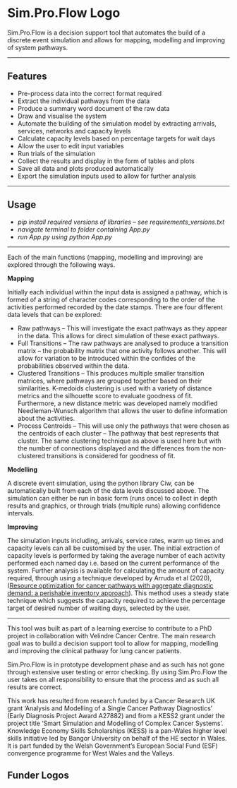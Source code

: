 # Sim.Pro.Flow Logo
Sim.Pro.Flow is a decision support tool that automates the build of a discrete event simulation and allows for mapping, modelling and improving of system pathways.
___
## Features
*	Pre-process data into the correct format required
*	Extract the individual pathways from the data
*	Produce a summary word document of the raw data
*	Draw and visualise the system
*	Automate the building of the simulation model by extracting arrivals, services, networks and capacity levels
*	Calculate capacity levels based on percentage targets for wait days
*	Allow the user to edit input variables 
*	Run trials of the simulation
*	Collect the results and display in the form of tables and plots
*	Save all data and plots produced automatically
*	Export the simulation inputs used to allow for further analysis
___
## Usage
*	_pip install required versions of libraries – see requirements_versions.txt_
*	_navigate terminal to folder containing App.py_
*	_run App.py using python App.py_
___
Each of the main functions (mapping, modelling and improving) are explored through the following ways.

__Mapping__

Initially each individual within the input data is assigned a pathway, which is formed of a string of character codes corresponding to the order of the activities performed recorded by the date stamps. 
There are four different data levels that can be explored:

*	Raw pathways – 
This will investigate the exact pathways as they appear in the data. This allows for direct simulation of these exact pathways.
*	Full Transitions – 
The raw pathways are analysed to produce a transition matrix – the probability matrix that one activity follows another. This will allow for variation to be introduced within the confides of the probabilities observed within the data.
*	Clustered Transitions – 
This produces multiple smaller transition matrices, where pathways are grouped together based on their similarities. K-medoids clustering is used with a variety of distance metrics and the silhouette score to evaluate goodness of fit.
Furthermore, a new distance metric was developed namely modified Needleman-Wunsch algorithm that allows the user to define information about the activities. 
*	Process Centroids – 
This will use only the pathways that were chosen as the centroids of each cluster – The pathway that best represents that cluster.
The same clustering technique as above is used here but with the number of connections displayed and the differences from the non-clustered transitions is considered for goodness of fit.

__Modelling__

A discrete event simulation, using the python library Ciw, can be automatically built from each of the data levels discussed above. The simulation can either be run in basic form (runs once) to collect in depth results and graphics, or through trials (multiple runs) allowing confidence intervals.

__Improving__

The simulation inputs including, arrivals, service rates, warm up times and capacity levels can all be customised by the user. 
The initial extraction of capacity levels is performed by taking the average number of each activity performed each named day i.e. based on the current performance of the system. Further analysis is available for calculating the amount of capacity required, through using a technique developed by Arruda et al (2020), ([Resource optimization for cancer pathways with aggregate diagnostic demand: a perishable inventory approach](https://academic.oup.com/imaman/advance-article/doi/10.1093/imaman/dpaa014/5864939?guestAccessKey=bf53ba01-ace0-4dff-ae56-c172fa169148)). This method uses a steady state technique which suggests the capacity required to achieve the percentage target of desired number of waiting days, selected by the user.
___
This tool was built as part of a learning exercise to contribute to a PhD project in collaboration with Velindre Cancer Centre. The main research goal was to build a decision support tool to allow for mapping, modelling and improving the clinical pathway for lung cancer patients. 

Sim.Pro.Flow is in prototype development phase and as such has not gone through extensive user testing or error checking. By using Sim.Pro.Flow the user takes on all responsibility to ensure that the process and as such all results are correct.

This work has resulted from research funded by a Cancer Research UK grant ‘Analysis and Modelling of a Single Cancer Pathway Diagnostics’ (Early Diagnosis Project Award A27882) and from a KESS2 grant under the project title ‘Smart Simulation and Modelling of Complex Cancer Systems’. Knowledge Economy Skills Scholarships (KESS) is a pan-Wales higher level skills initiative led by Bangor University on behalf of the HE sector in Wales. It is part funded by the Welsh Government’s European Social Fund (ESF) convergence programme for West Wales and the Valleys.
 ## Funder Logos
